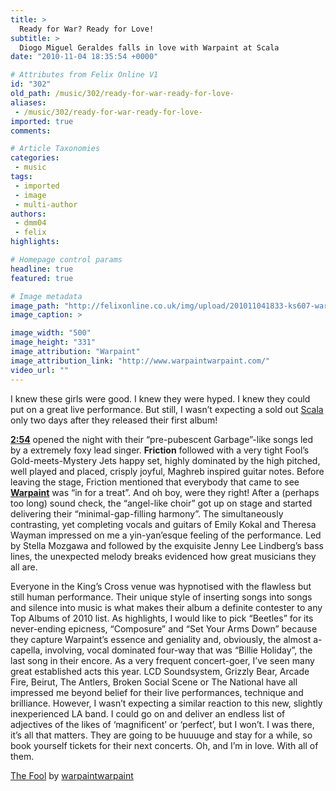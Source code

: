 ```yaml
---
title: >
  Ready for War? Ready for Love!
subtitle: >
  Diogo Miguel Geraldes falls in love with Warpaint at Scala
date: "2010-11-04 18:35:54 +0000"

# Attributes from Felix Online V1
id: "302"
old_path: /music/302/ready-for-war-ready-for-love-
aliases:
 - /music/302/ready-for-war-ready-for-love-
imported: true
comments:

# Article Taxonomies
categories:
 - music
tags:
 - imported
 - image
 - multi-author
authors:
 - dmm04
 - felix
highlights:

# Homepage control params
headline: true
featured: true

# Image metadata
image_path: "http://felixonline.co.uk/img/upload/201011041833-ks607-warpaint.jpg"
image_caption: >

image_width: "500"
image_height: "331"
image_attribution: "Warpaint"
image_attribution_link: "http://www.warpaintwarpaint.com/"
video_url: ""
---
```


I knew these girls were good. I knew they were hyped. I knew they could put on a great live performance. But still, I wasn’t expecting a sold out [Scala](http://www.scala-london.co.uk/scala/) only two days after they released their first album!

__[2:54](http://www.myspace.com/thetwofiftyfour)__ opened the night with their “pre-pubescent Garbage”-like songs led by a extremely foxy lead singer. __Friction__ followed with a very tight Fool’s Gold-meets-Mystery Jets happy set, highly dominated by the high pitched, well played and placed, crisply joyful, Maghreb inspired guitar notes. Before leaving the stage, Friction mentioned that everybody that came to see __[Warpaint](http://www.warpaintwarpaint.com/)__ was “in for a treat”. And oh boy, were they right! After a (perhaps too long) sound check, the “angel-like choir” got up on stage and started delivering their “minimal-gap-filling harmony”. The simultaneously contrasting, yet completing vocals and guitars of Emily Kokal and Theresa Wayman impressed on me a yin-yan’esque feeling of the performance. Led by Stella Mozgawa and followed by the exquisite Jenny Lee Lindberg’s bass lines, the unexpected melody breaks evidenced how great musicians they all are.

Everyone in the King’s Cross venue was hypnotised with the flawless but still human performance. Their unique style of inserting songs into songs and silence into music is what makes their album a definite contester to any Top Albums of 2010 list. As highlights, I would like to pick “Beetles” for its never-ending epicness, “Composure” and “Set Your Arms Down” because they capture Warpaint’s essence and geniality and, obviously, the almost a-capella, involving, vocal dominated four-way that was “Billie Holiday”, the last song in their encore. As a very frequent concert-goer, I’ve seen many great established acts this year. LCD Soundsystem, Grizzly Bear, Arcade Fire, Beirut, The Antlers, Broken Social Scene or The National have all impressed me beyond belief for their live performances, technique and brilliance. However, I wasn’t expecting a similar reaction to this new, slightly inexperienced LA band. I could go on and deliver an endless list of adjectives of the likes of ‘magnificent’ or ‘perfect’, but I won’t. I was there, it’s all that matters. They are going to be huuuuge and stay for a while, so book yourself tickets for their next concerts. Oh, and I’m in love. With all of them.

[The Fool](http://soundcloud.com/warpaintwarpaint/sets/the-fool) by [warpaintwarpaint](http://soundcloud.com/warpaintwarpaint)
